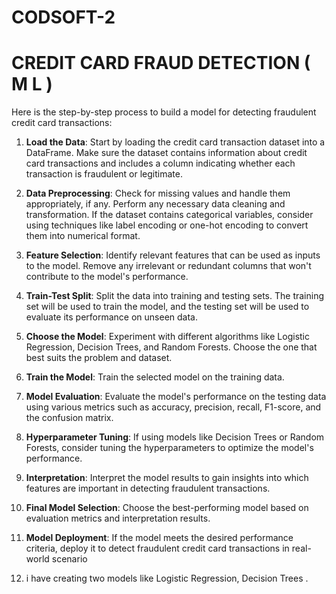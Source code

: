 # CODSOFT-2
# CREDIT CARD FRAUD  DETECTION ( M L )
Here is the step-by-step process to build a model for detecting fraudulent credit card transactions:

1. **Load the Data**: Start by loading the credit card transaction dataset into a DataFrame. Make sure the dataset contains information about credit card transactions and includes a column indicating whether each transaction is fraudulent or legitimate.

2. **Data Preprocessing**: Check for missing values and handle them appropriately, if any. Perform any necessary data cleaning and transformation. If the dataset contains categorical variables, consider using techniques like label encoding or one-hot encoding to convert them into numerical format.

3. **Feature Selection**: Identify relevant features that can be used as inputs to the model. Remove any irrelevant or redundant columns that won't contribute to the model's performance.

4. **Train-Test Split**: Split the data into training and testing sets. The training set will be used to train the model, and the testing set will be used to evaluate its performance on unseen data.

5. **Choose the Model**: Experiment with different algorithms like Logistic Regression, Decision Trees, and Random Forests. Choose the one that best suits the problem and dataset.

6. **Train the Model**: Train the selected model on the training data.

7. **Model Evaluation**: Evaluate the model's performance on the testing data using various metrics such as accuracy, precision, recall, F1-score, and the confusion matrix.

8. **Hyperparameter Tuning**: If using models like Decision Trees or Random Forests, consider tuning the hyperparameters to optimize the model's performance.

9. **Interpretation**: Interpret the model results to gain insights into which features are important in detecting fraudulent transactions.

10. **Final Model Selection**: Choose the best-performing model based on evaluation metrics and interpretation results.

11. **Model Deployment**: If the model meets the desired performance criteria, deploy it to detect fraudulent credit card transactions in real-world scenario
12. i have creating two models like Logistic Regression, Decision Trees .
